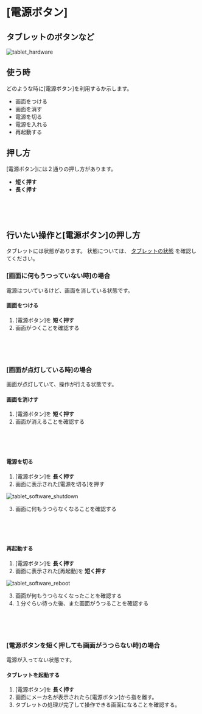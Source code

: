# [電源ボタン]

## タブレットのボタンなど

![tablet_hardware](http://drive.google.com/uc?export=view&id=15Wb_ReivWOwiay2kswM_lAJ42kX7vxfn)

## 使う時

どのような時に[電源ボタン]を利用するか示します。

  * 画面をつける
  * 画面を消す
  * 電源を切る
  * 電源を入れる
  * 再起動する

## 押し方

[電源ボタン]には２通りの押し方があります。

  * __短く押す__
  * __長く押す__

<br>
<br>
<br>

## 行いたい操作と[電源ボタン]の押し方

タブレットには状態があります。
状態については、 [タブレットの状態](tablet_status.md) を確認してください。


### [画面に何もうつっていない時]の場合

電源はついているけど、画面を消している状態です。

#### 画面をつける

  1. [電源ボタン]を __短く押す__
  2. 画面がつくことを確認する


<br>
<br>
<br>

### [画面が点灯している時]の場合

画面が点灯していて、操作が行える状態です。

#### 画面を消けす

  1. [電源ボタン]を __短く押す__
  2. 画面が消えることを確認する

<br>
<br>
<br>

#### 電源を切る

  1. [電源ボタン]を __長く押す__
  2. 画面に表示された[電源を切る]を押す

![tablet_software_shutdown](http://drive.google.com/uc?export=view&id=1WhAmxMgfQb1wzb-SbPPi3EC3Q-m1sdGk)

  3. 画面に何もうつらなくなることを確認する

<br>
<br>
<br>

#### 再起動する

  1. [電源ボタン]を __長く押す__
  2. 画面に表示された[再起動]を __短く押す__

![tablet_software_reboot](http://drive.google.com/uc?export=view&id=1YHoPhUtkz0wL_d4qHs7gicBlsV0h9Yw_)

  3. 画面が何もうつらなくなったことを確認する
  4. １分ぐらい待った後、また画面がうつることを確認する

<br>
<br>
<br>

### [電源ボタンを短く押しても画面がうつらない時]の場合

電源が入ってない状態です。

#### タブレットを起動する

  1. [電源ボタン]を __長く押す__
  2. 画面にメーカ名が表示されたら[電源ボタン]から指を離す。
  3. タブレットの処理が完了して操作できる画面になることを確認する。

<br>
<br>
<br>
